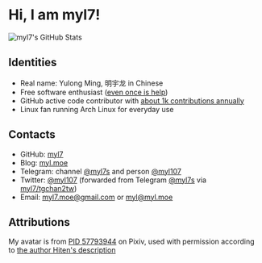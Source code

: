 <!-- Copyright (c) 2021-2022 myl7 -->
<!-- SPDX-License-Identifier: CC-BY-NC-ND-4.0 -->

# Hi, I am myl7!

![myl7's GitHub Stats](https://github-readme-stats.vercel.app/api?username=myl7&count_private=true&theme=gruvbox&show_icons=true)

## Identities

- Real name: Yulong Ming, 明宇龙 in Chinese
- Free software enthusiast ([even once is help](https://www.gnu.org/philosophy/saying-no-even-once.html))
- GitHub active code contributor with [about 1k contributions annually](https://github.com/myl7)
- Linux fan running Arch Linux for everyday use

## Contacts

- GitHub: [myl7](https://github.com/myl7)
- Blog: [myl.moe](https://myl.moe)
- Telegram: channel [@myl7s](https://t.me/myl7s) and person [@myl107](https://t.me/myl107)
- Twitter: [@myl107](https://twitter.com/myl107) (forwarded from Telegram [@myl7s](https://t.me/myl7s) via [myl7/tgchan2tw](https://github.com/myl7/tgchan2tw))
- Email: [myl7.moe@gmail.com](mailto:myl7.moe@gmail.com) or [myl@myl.moe](mailto:myl@myl.moe)

## Attributions

My avatar is from [PID 57793944](https://www.pixiv.net/artworks/57793944) on Pixiv, used with permission according to [the author Hiten's description](https://www.pixiv.net/users/490219)

